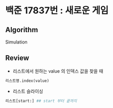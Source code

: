# 백준 17837번 : 새로운 게임

## Algorithm

Simulation

## Review

+ 리스트에서 원하는 value 의 인덱스 값을 찾을 때
``` python
리스트명.index(value)
```

+ 리스트 슬라이싱
```python
리스트[start:] ## start 부터 끝까지
```



